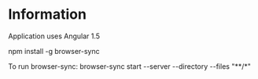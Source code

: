 # Information

Application uses Angular 1.5

npm install -g browser-sync

To run browser-sync:
browser-sync start --server --directory --files "\*\*/\*"
